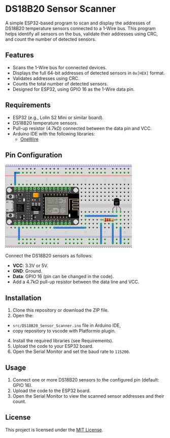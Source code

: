 # DS18B20 Sensor Scanner

A simple ESP32-based program to scan and display the addresses of DS18B20 temperature sensors connected to a 1-Wire bus. This program helps identify all sensors on the bus, validate their addresses using CRC, and count the number of detected sensors.

## Features
- Scans the 1-Wire bus for connected devices.
- Displays the full 64-bit addresses of detected sensors in `0x[HEX]` format.
- Validates addresses using CRC.
- Counts the total number of detected sensors.
- Designed for ESP32, using GPIO 16 as the 1-Wire data pin.

## Requirements
- ESP32 (e.g., Lolin S2 Mini or similar board).
- DS18B20 temperature sensors.
- Pull-up resistor (4.7kΩ) connected between the data pin and VCC.
- Arduino IDE with the following libraries:
  - [OneWire](https://github.com/PaulStoffregen/OneWire)

## Pin Configuration
![Diagram of the project](images/diagram.PNG)

Connect the DS18B20 sensors as follows:
- **VCC**: 3.3V or 5V.
- **GND**: Ground.
- **Data**: GPIO 16 (pin can be changed in the code).
- Add a 4.7kΩ pull-up resistor between the data line and VCC.

## Installation
1. Clone this repository or download the ZIP file.
2. Open the:
- `src/DS18B20_Sensor_Scanner.ino` file in Arduino IDE,
- copy repository to vscode with Platformio plugin. 
4. Install the required libraries (see Requirements).
5. Upload the code to your ESP32 board.
6. Open the Serial Monitor and set the baud rate to `115200`.

## Usage
1. Connect one or more DS18B20 sensors to the configured pin (default: GPIO 16).
2. Upload the code to the ESP32 board.
3. Open the Serial Monitor to view the scanned sensor addresses and their count.

## License
This project is licensed under the [MIT License](LICENSE).
